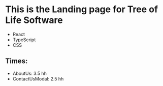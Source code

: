 # This is the Landing page for Tree of Life Software

- React
- TypeScript
- CSS


## Times:

- AboutUs: 3.5 hh
- ContactUsModal: 2.5 hh
